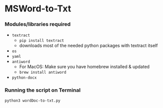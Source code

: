 # MSWord-to-Txt

### Modules/libraries required
+ `textract`
    - `pip install textract`
    - downloads most of the needed python packages with textract itself
+ `os`
+ `yaml`
+ `antiword`
    - For MacOS: Make sure you have homebrew installed & updated
    - `brew install antiword`
+ `python-docx`

### Running the script on Terminal
`python3 wordDoc-to-txt.py`
